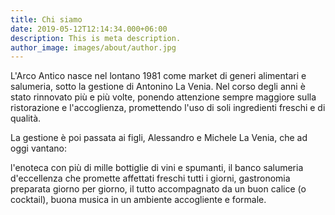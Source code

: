```yaml
---
title: Chi siamo
date: 2019-05-12T12:14:34.000+06:00
description: This is meta description.
author_image: images/about/author.jpg
---
```

L'Arco Antico nasce nel lontano 1981 come market di generi alimentari e salumeria, sotto la gestione di Antonino La Venia. Nel corso degli anni è stato rinnovato più e più volte, ponendo attenzione sempre maggiore sulla ristorazione e l'accoglienza, promettendo l'uso di soli ingredienti freschi e di qualità.


La gestione è poi passata ai figli,  Alessandro e Michele La Venia, che ad oggi vantano:

l'enoteca con più di mille bottiglie di vini e spumanti, il banco salumeria d'eccellenza che promette affettati freschi tutti i giorni, gastronomia preparata giorno per giorno, il tutto accompagnato da un buon calice (o cocktail), buona musica in un ambiente accogliente e formale.